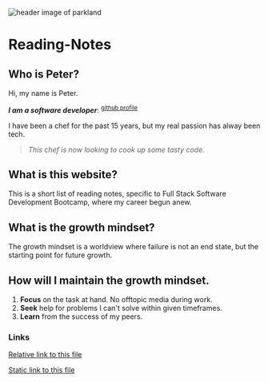
![header image of parkland](https://media.discordapp.net/attachments/914902361246416966/915747141023068180/unknown.png)
# Reading-Notes

## Who is Peter?
Hi, my name is Peter. 

***I am a software developer***: <SUP>[github profile](https://github.com/AddPCB)</SUP>

I have been a chef for the past 15 years, but my real passion has alway been tech.

> *This chef is now looking to cook up some tasty code.*

## What is this website?
This is a short list of reading notes, specific to Full Stack Software Development Bootcamp, where my career begun anew.

## What is the growth mindset?
The growth mindset is a worldview where failure is not an end state, but the starting point for future growth.

## How will I maintain the growth mindset.

1. **Focus** on the task at hand. No offtopic media during work.
2. **Seek** help for problems I can't solve within given timeframes.
3. **Learn** from the success of my peers.

### Links
[Relative link to this file](README.md)

[Static link to this file](https://addpcb.github.io/reading-notes/README.md)
